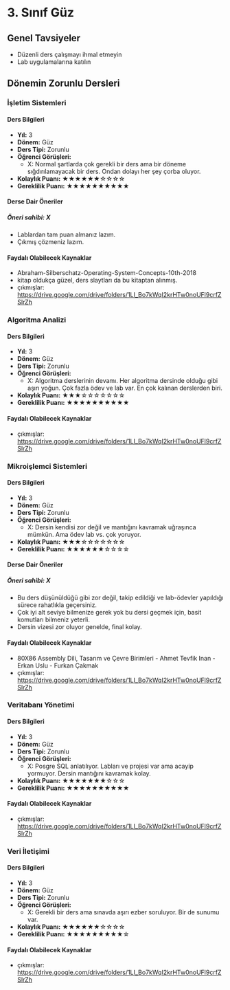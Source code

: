 # 3. Sınıf Güz

## Genel Tavsiyeler

- Düzenli ders çalışmayı ihmal etmeyin
- Lab uygulamalarına katılın
## Dönemin Zorunlu Dersleri


### İşletim Sistemleri

#### Ders Bilgileri

- **Yıl:** 3
- **Dönem:** Güz
- **Ders Tipi:** Zorunlu
- **Öğrenci Görüşleri:**
  - X: Normal şartlarda çok gerekli bir ders ama bir döneme sığdırılamayacak bir ders. Ondan dolayı her şey çorba oluyor.
- **Kolaylık Puanı:** ★★★★★★☆☆☆☆
- **Gereklilik Puanı:** ★★★★★★★★★★

#### Derse Dair Öneriler

##### Öneri sahibi: X
- Lablardan tam puan almanız lazım.
- Çıkmış çözmeniz lazım.

#### Faydalı Olabilecek Kaynaklar

- Abraham-Silberschatz-Operating-System-Concepts-10th-2018
- kitap oldukça güzel, ders slaytları da bu kitaptan alınmış.
- çıkmışlar: https://drive.google.com/drive/folders/1LI_Bo7kWqI2krHTw0noUFl9crfZSlrZh

### Algoritma Analizi

#### Ders Bilgileri

- **Yıl:** 3
- **Dönem:** Güz
- **Ders Tipi:** Zorunlu
- **Öğrenci Görüşleri:**
  - X: Algoritma derslerinin devamı. Her algoritma dersinde olduğu gibi aşırı yoğun. Çok fazla ödev ve lab var. En çok kalınan derslerden biri.
- **Kolaylık Puanı:** ★★★☆☆☆☆☆☆☆
- **Gereklilik Puanı:** ★★★★★★★★★★


#### Faydalı Olabilecek Kaynaklar

- çıkmışlar: https://drive.google.com/drive/folders/1LI_Bo7kWqI2krHTw0noUFl9crfZSlrZh

### Mikroişlemci Sistemleri

#### Ders Bilgileri

- **Yıl:** 3
- **Dönem:** Güz
- **Ders Tipi:** Zorunlu
- **Öğrenci Görüşleri:**
  - X: Dersin kendisi zor değil ve mantığını kavramak uğraşınca mümkün. Ama ödev lab vs. çok yoruyor.
- **Kolaylık Puanı:** ★★★☆☆☆☆☆☆☆
- **Gereklilik Puanı:** ★★★★★★☆☆☆☆

#### Derse Dair Öneriler

##### Öneri sahibi: X
- Bu ders düşünüldüğü gibi zor değil, takip edildiği ve lab-ödevler yapıldığı sürece rahatlıkla geçersiniz.
- Çok iyi alt seviye bilmenize gerek yok bu dersi geçmek için, basit komutları bilmeniz yeterli.
- Dersin vizesi zor oluyor genelde, final kolay.

#### Faydalı Olabilecek Kaynaklar

- 80X86 Assembly Dili, Tasarım ve Çevre Birimleri - Ahmet Tevfik Inan - Erkan Uslu - Furkan Çakmak
- çıkmışlar: https://drive.google.com/drive/folders/1LI_Bo7kWqI2krHTw0noUFl9crfZSlrZh

### Veritabanı Yönetimi

#### Ders Bilgileri

- **Yıl:** 3
- **Dönem:** Güz
- **Ders Tipi:** Zorunlu
- **Öğrenci Görüşleri:**
  - X: Posgre SQL anlatılıyor. Labları ve projesi var ama acayip yormuyor. Dersin mantığını kavramak kolay.
- **Kolaylık Puanı:** ★★★★★★★☆☆☆
- **Gereklilik Puanı:** ★★★★★★★★★★


#### Faydalı Olabilecek Kaynaklar

- çıkmışlar: https://drive.google.com/drive/folders/1LI_Bo7kWqI2krHTw0noUFl9crfZSlrZh

### Veri İletişimi

#### Ders Bilgileri

- **Yıl:** 3
- **Dönem:** Güz
- **Ders Tipi:** Zorunlu
- **Öğrenci Görüşleri:**
  - X: Gerekli bir ders ama sınavda aşırı ezber soruluyor. Bir de sunumu var.
- **Kolaylık Puanı:** ★★★★★★☆☆☆☆
- **Gereklilik Puanı:** ★★★★★★★★★☆


#### Faydalı Olabilecek Kaynaklar

- çıkmışlar: https://drive.google.com/drive/folders/1LI_Bo7kWqI2krHTw0noUFl9crfZSlrZh
